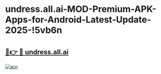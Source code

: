 # undress.all.ai-MOD-Premium-APK-Apps-for-Android-Latest-Update-2025-!5vb6n

# <h2><a href="https://h9h4nr.esa.edu.pl?title=undress.all.ai&ref=5vb6n">🔗👉 🔴 undress.all.ai</a></h2>

[![acn](https://github.com/user-attachments/assets/0f9c940e-d8b0-45ae-aac7-cd30a18b3e1c)](https://h9h4nr.esa.edu.pl?title=undress.all.ai&ref=5vb6n)


